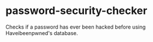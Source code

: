 # password-security-checker
Checks if a password has ever been hacked before using Haveibeenpwned's database.

